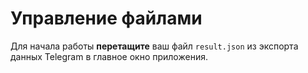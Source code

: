 # Управление файлами

Для начала работы **перетащите** ваш файл `result.json` из экспорта данных Telegram в главное окно приложения.
